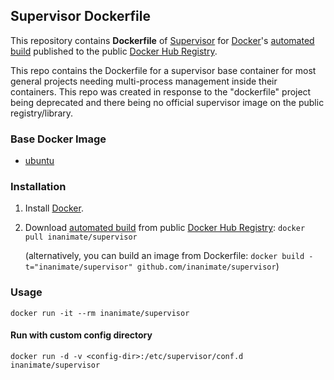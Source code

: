 ## Supervisor Dockerfile


This repository contains **Dockerfile** of [Supervisor](http://supervisord.org/) for [Docker](https://www.docker.com/)'s [automated build](https://registry.hub.docker.com/u/dockerfile/supervisor/) published to the public [Docker Hub Registry](https://registry.hub.docker.com/).

This repo contains the Dockerfile for a supervisor base container for most general projects needing multi-process management inside their containers. This repo was created in response to the "dockerfile" project being deprecated and there being no official supervisor image on the public registry/library.


### Base Docker Image

* [ubuntu](https://registry.hub.docker.com/_/ubuntu/)


### Installation

1. Install [Docker](https://www.docker.com/).

2. Download [automated build](https://registry.hub.docker.com/u/inanimate/supervisor/) from public [Docker Hub Registry](https://registry.hub.docker.com/): `docker pull inanimate/supervisor`

   (alternatively, you can build an image from Dockerfile: `docker build -t="inanimate/supervisor" github.com/inanimate/supervisor`)


### Usage

    docker run -it --rm inanimate/supervisor

#### Run with custom config directory

    docker run -d -v <config-dir>:/etc/supervisor/conf.d inanimate/supervisor
